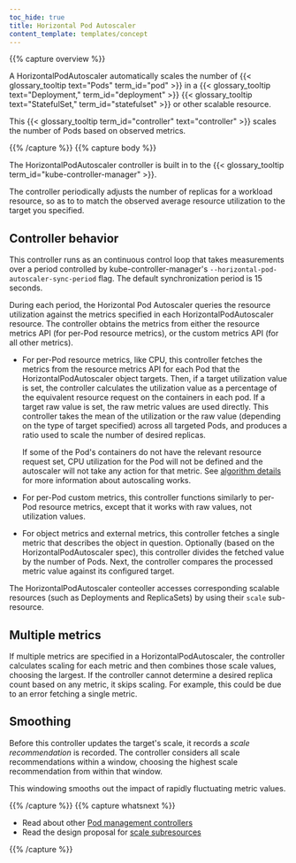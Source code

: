```yaml
---
toc_hide: true
title: Horizontal Pod Autoscaler
content_template: templates/concept
---
```


{{% capture overview %}}

A HorizontalPodAutoscaler automatically scales the number of
{{< glossary_tooltip text="Pods" term_id="pod" >}}
in a {{< glossary_tooltip text="Deployment," term_id="deployment" >}}
{{< glossary_tooltip text="StatefulSet," term_id="statefulset" >}} or other scalable resource.

This {{< glossary_tooltip term_id="controller" text="controller" >}} scales the
number of Pods based on observed metrics.

{{% /capture %}}
{{% capture body %}}

The HorizontalPodAutoscaler controller is built in to the {{< glossary_tooltip term_id="kube-controller-manager" >}}.

The controller periodically adjusts the number of replicas for a workload resource,
so as to to match the observed average resource utilization to the target you specified.

## Controller behavior

This controller runs as an continuous control loop that takes measurements over a period
controlled by kube-controller-manager's `--horizontal-pod-autoscaler-sync-period` flag.
The default synchronization period is 15 seconds.

During each period, the Horizontal Pod Autoscaler queries the resource utilization against the
metrics specified in each HorizontalPodAutoscaler resource. The controller
obtains the metrics from either the resource metrics API (for per-Pod resource metrics),
or the custom metrics API (for all other metrics).

* For per-Pod resource metrics, like CPU, this controller fetches the metrics
  from the resource metrics API for each Pod that the HorizontalPodAutoscaler object
  targets.
  Then, if a target utilization value is set, the controller calculates the utilization
  value as a percentage of the equivalent resource request on the containers in
  each pod.  If a target raw value is set, the raw metric values are used directly.
  This controller takes the mean of the utilization or the raw value (depending on the type
  of target specified) across all targeted Pods, and produces a ratio used to scale
  the number of desired replicas.

  If some of the Pod's containers do not have the relevant resource request set,
  CPU utilization for the Pod will not be defined and the autoscaler will
  not take any action for that metric. See
  [algorithm details](/docs/tasks/run-application/horizontal-pod-autoscale/#algorithm-details) for
  more information about autoscaling works.

* For per-Pod custom metrics, this controller functions similarly to per-Pod resource metrics,
  except that it works with raw values, not utilization values.

* For object metrics and external metrics, this controller fetches a single metric that
  describes the object in question. Optionally (based on the HorizontalPodAutoscaler spec),
  this controller divides the fetched value by the number of Pods. Next, the controller compares
  the processed metric value against its configured target.

The HorizontalPodAutoscaler conteoller accesses corresponding scalable resources
(such as Deployments and ReplicaSets) by using their `scale` sub-resource.

## Multiple metrics

If multiple metrics are specified in a HorizontalPodAutoscaler, the controller
calculates scaling for each metric and then combines those scale values,
choosing the largest. If the controller cannot determine a desired replica
count based on any metric, it skips scaling.
For example, this could be due to an error fetching a single metric.

## Smoothing

Before this controller updates the target's scale, it records a
_scale recommendation_ is recorded.  The controller considers all scale
 recommendations within a window, choosing the highest scale recommendation
from within that window.

This windowing smooths out the impact of rapidly fluctuating metric values.

{{% /capture %}}
{{% capture whatsnext %}}

* Read about other [Pod management controllers](/docs/reference/controllers/pod-management-controllers/)
* Read the design proposal for [scale subresources](https://git.k8s.io/community/contributors/design-proposals/autoscaling/horizontal-pod-autoscaler.md#scale-subresource)

{{% /capture %}}
